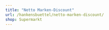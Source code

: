 ```yaml
---
title: "Netto Marken-Discount"
url: /hankensbuettel/netto-marken-discount/
shop: Supermarkt
---
```

